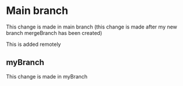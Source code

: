 # Main branch
This change is made in main branch (this change is made after my new branch mergeBranch has been created)

This is added remotely

## myBranch
This change is made in myBranch